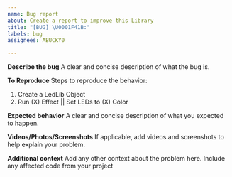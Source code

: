 ```yaml
---
name: Bug report
about: Create a report to improve this Library
title: "[BUG] \U0001F41B:"
labels: bug
assignees: ABUCKY0

---
```


**Describe the bug**
A clear and concise description of what the bug is.

**To Reproduce**
Steps to reproduce the behavior:
1. Create a LedLib Object
2. Run (X) Effect || Set LEDs to (X) Color

**Expected behavior**
A clear and concise description of what you expected to happen.

**Videos/Photos/Screenshots**
If applicable, add videos and screenshots to help explain your problem.

**Additional context**
Add any other context about the problem here. Include any affected code from your project
